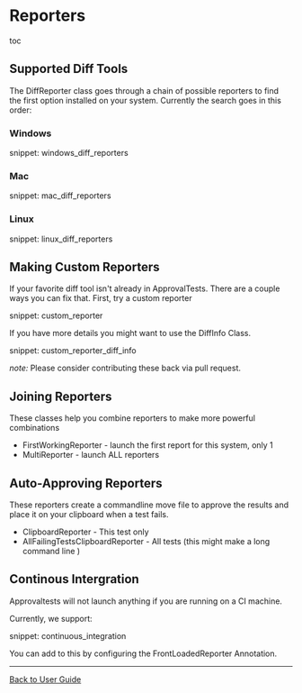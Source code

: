 # Reporters

toc


## Supported Diff Tools

The DiffReporter class goes through a chain of possible reporters to find the first option installed on your system. Currently the search goes in this order:


### Windows

snippet: windows_diff_reporters


### Mac

snippet: mac_diff_reporters


### Linux

snippet: linux_diff_reporters


## Making Custom Reporters

If your favorite diff tool isn't already in ApprovalTests. There are a couple ways you can fix that. First, try a custom reporter

snippet: custom_reporter

If you have more details you might want to use the DiffInfo Class.

snippet: custom_reporter_diff_info

*note:* Please consider contributing these back via pull request.


## Joining Reporters

These classes help you combine reporters to make more powerful combinations

* FirstWorkingReporter - launch the first report for this system, only 1
* MultiReporter - launch ALL reporters


## Auto-Approving Reporters

These reporters create a commandline move file to approve the results and place it on your clipboard when a test fails.

* ClipboardReporter - This test only
* AllFailingTestsClipboardReporter - All tests (this might make a long command line )


## Continous Intergration

Approvaltests will not launch anything if you are running on a CI machine.

Currently, we support:

snippet: continuous_integration

You can add to this by configuring the FrontLoadedReporter Annotation.

---

[Back to User Guide](/doc/README.md#top)
